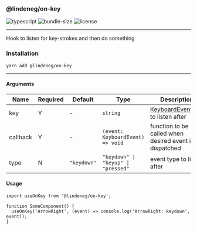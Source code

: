 ### @lindeneg/on-key

![typescript](https://badgen.net/badge/icon/typescript?icon=typescript&label) ![bundle-size](https://badgen.net/bundlephobia/min/@lindeneg/on-key) ![license](https://badgen.net/npm/license/@lindeneg/on-key)

---

Hook to listen for key-strokes and then do something

### Installation

`yarn add @lindeneg/on-key`

---

#### Arguments

| Name     | Required | Default     | Type                                | Description                                                                                                        |
| -------- | -------- | ----------- | ----------------------------------- | ------------------------------------------------------------------------------------------------------------------ |
| key      | Y        | -           | `string`                            | [KeyboardEvent.key](https://developer.mozilla.org/en-US/docs/Web/API/KeyboardEvent/key/Key_Values) to listen after |
| callback | Y        | -           | `(event: KeyboardEvent) => void`    | function to be called when desired event is dispatched                                                             |
| type     | N        | `"keydown"` | `"keydown" \| "keyup" \| "pressed"` | event type to listen after                                                                                         |

#### Usage

```tsx
import useOnKey from '@lindeneg/on-key';

function SomeComponent() {
  useOnKey('ArrowRight', (event) => console.log('ArrowRight: keydown', event));
}
```
